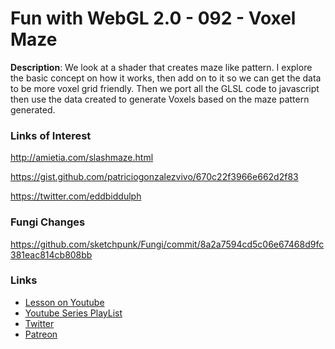 # Fun with WebGL 2.0 - 092 - Voxel Maze
**Description**:
We look at a shader that creates maze like pattern. I explore the basic concept on how it works, then add on to it so we can get the data to be more voxel grid friendly. Then we port all the GLSL code to javascript then use the data created to generate Voxels based on the maze pattern generated.

### Links of Interest

http://amietia.com/slashmaze.html

https://gist.github.com/patriciogonzalezvivo/670c22f3966e662d2f83

https://twitter.com/eddbiddulph


### Fungi Changes

https://github.com/sketchpunk/Fungi/commit/8a2a7594cd5c06e67468d9fc381eac814cb808bb

### Links
* [Lesson on Youtube](https://youtu.be/GtRqz2xeKcQ)
* [Youtube Series PlayList](https://www.youtube.com/playlist?list=PLMinhigDWz6emRKVkVIEAaePW7vtIkaIF)
* [Twitter](https://twitter.com/SketchpunkLabs)
* [Patreon](https://www.patreon.com/sketchpunk)